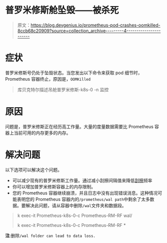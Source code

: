 # 普罗米修斯舱坠毁——被杀死

> 原文：<https://blog.devgenius.io/prometheus-pod-crashes-oomkilled-8ccb68c20909?source=collection_archive---------4----------------------->

# 症状

普罗米修斯号仍处于坠毁状态。当您发出以下命令来获取 pod 细节时，Prometheus 容器终止，原因是，`OOMKilled`

> 库贝克特尔描述吊舱普罗米修斯-k8s-0 -n 监控

# 原因

问题是，普罗米修斯正在经历高工作量。大量的度量数据需要比 Prometheus 容器上当前可用的内存更多的内存。

# 解决问题

以下选项可以解决这个问题。

*   可以减少现有的普罗米修斯工作量。通过减小刮擦间隔值来降低[刮擦](https://prometheus.io/docs/prometheus/latest/getting_started/#configuring-prometheus-to-monitor-itself)频率
*   你可以增加普罗米修斯容器上的内存限制。
*   您的 Prometheus 容器继续崩溃，并且日志中没有出现错误消息。这种情况可能表明您的 Prometheus 容器内的`/prometheus/wal path`中剩余了太多数据。要解决此问题，请从容器中删除`/wal`文件夹和数据段。

> k exec-it Prometheus-k8s-0-c Prometheus-RM-RF wal/
> 
> k exec-it Prometheus-k8s-0-c Prometheus-RM-RF *

**注**:删除`/wal folder can lead to data loss.`